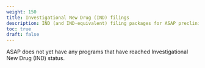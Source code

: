 ```yaml
---
weight: 150
title: Investigational New Drug (IND) filings
description: IND (and IND-equivalent) filing packages for ASAP preclinical programs
toc: true
draft: false
---
```


ASAP does not yet have any programs that have reached Investigational New Drug (IND) status.